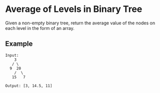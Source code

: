 # Average of Levels in Binary Tree

Given a non-empty binary tree, return the average value of the nodes on each level in the form of an array.

## Example

```
Input:
    3
   / \
  9  20
    /  \
   15   7

Output: [3, 14.5, 11]

```

